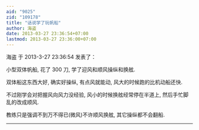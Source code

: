```yaml
---
aid: "9025"
zid: "109178"
title: "话说学了玩帆船"
author: 海盗
date: 2013-03-27 23:36:54+07:00
lastmod: 2013-03-27 23:36:00+07:00
---
```


海盗 于 2013-3-27 23:36:54 发表了：

小型双体帆船, 花了 300 刀, 学了迎风和顺风操纵和换舷.

双体船这东西大好, 确实好操纵, 有点风就能动, 风大的时候跑的比机动船还快.

不过刚学会对把握风向风力没经验, 风小的时候换舷经常停在半道上, 然后手忙脚乱的改成顺风.

教练只是强调不到万不得已(微风)不许顺风换舷, 其它操纵都不会翻船.

---
